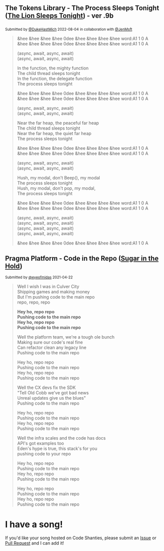 ## The Tokens Library - The Process Sleeps Tonight ([The Lion Sleeps Tonight](https://www.youtube.com/watch?v=OQlByoPdG6c)) - ver .9b
<sub> Submitted by [@DukeHastMich](https://github.com/DukeHastMich) 2022-08-04</sub>
<sub> in collaboration with [@JenMsft](https://twitter.com/JenMsft)</sub>
> &hee &hee &hee &hee 0dee &hee &hee &hee &hee word:A1 1 0 A  
&hee &hee &hee &hee 0dee &hee &hee &hee &hee word:A1 1 0 A  
>
>(async, await, async, await)  
(async, await, async, await)  
>
>In the function, the mighty function  
The child thread sleeps tonight  
In the function, the delegate function  
The process sleeps tonight  
>
> &hee &hee &hee &hee 0dee &hee &hee &hee &hee word:A1 1 0 A  
&hee &hee &hee &hee 0dee &hee &hee &hee &hee word:A1 1 0 A  
>
> (async, await, async, await)  
(async, await, async, await)  
>
> Near the far heap, the peaceful far heap  
The child thread sleeps tonight  
Near the far heap, the quiet far heap  
The process sleeps tonight  
>
> &hee &hee &hee &hee 0dee &hee &hee &hee &hee word:A1 1 0 A  
&hee &hee &hee &hee 0dee &hee &hee &hee &hee word:A1 1 0 A  
>
> (async, await, async, await)  
(async, await, async, await)  
>
> Hush, my modal, don't Beep(), my modal  
The process sleeps tonight  
Hush, my modal, don't pop, my modal,  
The process sleeps tonight  
>
> &hee &hee &hee &hee 0dee &hee &hee &hee &hee word:A1 1 0 A  
&hee &hee &hee &hee 0dee &hee &hee &hee &hee word:A1 1 0 A  
>
>(async, await, async, await)  
(async, await, async, await)  
(async, await, async, await)  
(async, await, async, await)  
>
> &hee &hee &hee &hee 0dee &hee &hee &hee &hee word:A1 1 0 A  


## Pragma Platform - Code in the Repo ([Sugar in the Hold](https://soundcloud.com/thelongestjohns/13-sugar-in-the-hold))
<sub>Submitted by [@eyeofmidas](https://github.com/EyeOfMidas/) 2021-04-22</sub>
> Well I wish I was in Culver City  
Shipping games and making money  
But I'm pushing code to the main repo  
repo, repo, repo  
>
> **Hey ho, repo repo  
Pushing code to the main repo  
Hey ho, repo repo  
Pushing code to the main repo**  
>
> Well the platform team, we're a tough ole bunch  
Making sure our code's real fine  
Can refactor clean any legacy line  
Pushing code to the main repo  
>
> Hey ho, repo repo  
Pushing code to the main repo  
Hey ho, repo repo  
Pushing code to the main repo  
>
> Well the CX devs fix the SDK  
"Tell Old Cobb we've got bad news  
Unreal updates give us the blues"  
Pushing code to the main repo  
>
> Hey ho, repo repo  
Pushing code to the main repo  
Hey ho, repo repo  
Pushing code to the main repo  
>
> Well the infra scales and the code has docs  
API's got examples too  
Eden's hype is true, this stack's for you  
pushing code to your repo  
>
> Hey ho, repo repo  
Pushing code to the main repo  
Hey ho, repo repo  
Pushing code to the main repo  
>
> Hey ho, repo repo  
Pushing code to the main repo  
Hey ho, repo repo  
Pushing code to the main repo  


# I have a song!
If you'd like your song hosted on Code Shanties, please submit an [Issue](https://github.com/EyeOfMidas/codeshanties/issues/new/choose) or [Pull Request](https://github.com/EyeOfMidas/codeshanties/compare) and I can add it!
